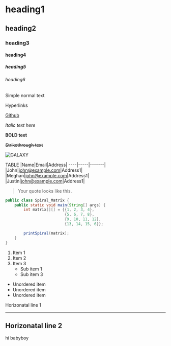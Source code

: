 # heading1
## heading2
### heading3
#### heading4
##### heading5
###### heading6

Simple normal text

Hyperlinks

[Github](https://www.github.com)

_Italic text here_

**BOLD text**

~~Strikethrough text~~

![GALAXY](https://science.nasa.gov/wp-content/uploads/2023/09/Milky_Way_illustration-1.jpeg?w=1280&format=webp)

TABLE
|Name|Email|Address|
----|-----|-------| 
|John|john@example.com|Address1|
|Meghan|john@example.com|Address1|
|Justin|john@example.com|Address1|

>Your quote looks like this.

```Java
public class Spiral_Matrix {
    public static void main(String[] args) {
        int matrix[][] = {{1, 2, 3, 4},
                          {5, 6, 7, 8},
                          {9, 10, 11, 12},
                          {13, 14, 15, 6}};

        printSpiral(matrix);
    }
}

```

1. Item 1
2. Item 2
3. Item 3
   * Sub item 1
   * Sub item 3
* Unordered item
* Unordered item
* Unordered item


Horizonatal line 1
***


Horizonatal line 2
---


hi babyboy